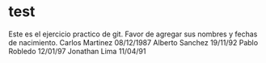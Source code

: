 # test
Este es el ejercicio practico de git.
Favor de agregar sus nombres y fechas de nacimiento.
Carlos Martinez 08/12/1987
Alberto Sanchez 19/11/92
Pablo Robledo 12/01/97
Jonathan Lima 11/04/91
